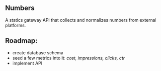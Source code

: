 Numbers
--------------

A statics gateway API that collects and normalizes numbers from external platforms.


## Roadmap:
* create database schema
* seed a few metrics into it: *cost, impressions, clicks, ctr*
* implement API
